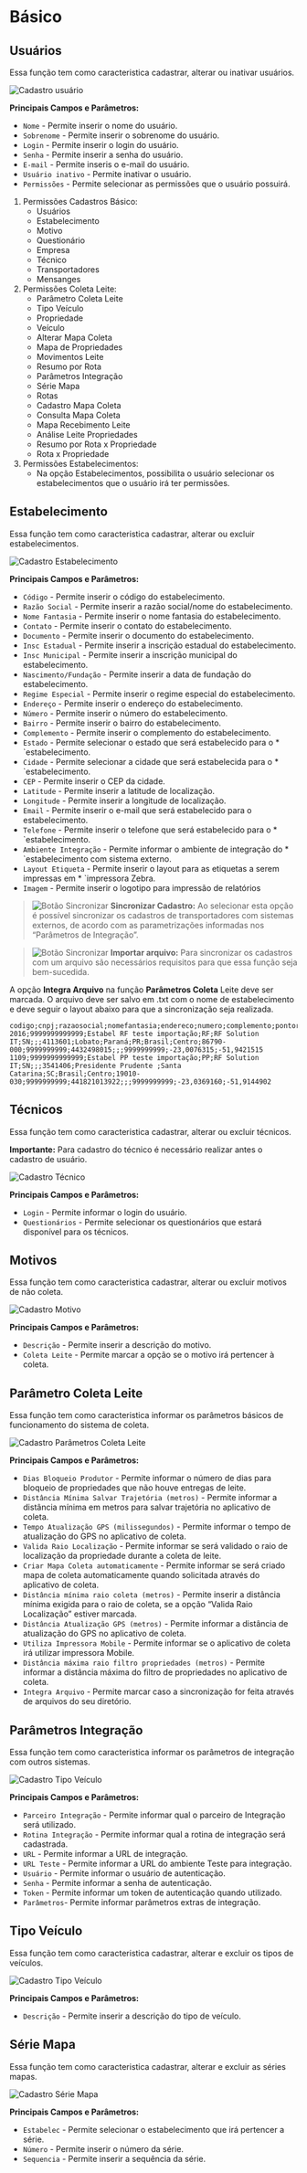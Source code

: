 # Básico

## Usuários

Essa função tem como caracteristica cadastrar, alterar ou inativar usuários.

![](./img/basico/Imagem1.png "Cadastro usuário")

**Principais Campos e Parâmetros:**

* `Nome` - Permite inserir o nome do usuário.
* `Sobrenome` - Permite inserir o sobrenome do usuário.
* `Login` - Permite inserir o login do usuário.
* `Senha` - Permite inserir a senha do usuário.
* `E-mail` - Permite inseris o e-mail do usuário.
* `Usuário inativo` - Permite inativar o usuário.
* `Permissões` - Permite selecionar as permissões que o usuário possuirá. 

1. Permissões Cadastros Básico:
    - Usuários
    - Estabelecimento
    - Motivo
    - Questionário
    - Empresa
    - Técnico
    - Transportadores
    - Mensanges
2. Permissões Coleta Leite:
    - Parâmetro Coleta Leite
    - Tipo Veículo
    - Propriedade
    - Veículo
    - Alterar Mapa Coleta
    - Mapa de Propriedades
    - Movimentos Leite
    - Resumo por Rota
    - Parâmetros Integração
    - Série Mapa
    - Rotas
    - Cadastro Mapa Coleta
    - Consulta Mapa Coleta
    - Mapa Recebimento Leite
    - Análise Leite Propriedades
    - Resumo por Rota x Propriedade
    - Rota x Propriedade
3. Permissões Estabelecimentos:
    - Na opção Estabelecimentos, possibilita o usuário selecionar os estabelecimentos que o usuário irá ter permissões.

## Estabelecimento

Essa função tem como caracteristica cadastrar, alterar ou excluir estabelecimentos.

![](./img/basico/Imagem2.png "Cadastro Estabelecimento")

**Principais Campos e Parâmetros:**

* `Código` - Permite inserir o código do estabelecimento. 
* `Razão Social` - Permite inserir a razão social/nome do estabelecimento. 
* `Nome Fantasia` - Permite inserir o nome fantasia do estabelecimento. 
* `Contato` - Permite inserir o contato do estabelecimento.
* `Documento` - Permite inserir o documento do estabelecimento.
* `Insc Estadual` - Permite inserir a inscrição estadual do estabelecimento.
* `Insc Municipal` - Permite inserir a inscrição municipal do estabelecimento.
* `Nascimento/Fundação` - Permite inserir a data de fundação do estabelecimento.
* `Regime Especial` - Permite inserir o regime especial do estabelecimento.
* `Endereço` - Permite inserir o endereço do estabelecimento.
* `Número` - Permite inserir o número do estabelecimento.
* `Bairro` - Permite inserir o bairro do estabelecimento.
* `Complemento` - Permite inserir o complemento do estabelecimento.
* `Estado` - Permite selecionar o estado que será estabelecido para o * `estabelecimento. 
* `Cidade` - Permite selecionar a cidade que será estabelecida para o * `estabelecimento. 
* `CEP` - Permite inserir o CEP da cidade.
* `Latitude` - Permite inserir a latitude de localização.
* `Longitude` - Permite inserir a longitude de localização.
* `Email` - Permite inserir o e-mail que será estabelecido para o estabelecimento.
* `Telefone` - Permite inserir o telefone que será estabelecido para o * `estabelecimento.
* `Ambiente Integração` - Permite informar o ambiente de integração do * `estabelecimento com sistema externo.
* `Layout Etiqueta` - Permite inserir o layout para as etiquetas a serem impressas em * `impressora Zebra.
* `Imagem` - Permite inserir o logotipo para impressão de relatórios

> ![](./img/buttons/sincronizar.png "Botão Sincronizar") **Sincronizar Cadastro:** Ao selecionar esta opção é possível sincronizar os cadastros de transportadores com sistemas externos, de acordo com as parametrizações informadas nos “Parâmetros de Integração”.

> ![](./img/buttons/importar.png "Botão Sincronizar") **Importar arquivo:** Para sincronizar os cadastros com um arquivo são necessários requisitos para que essa função seja bem-sucedida.

A opção **Integra Arquivo** na função **Parâmetros Coleta** Leite deve ser marcada.
O arquivo deve ser salvo em .txt com o nome de estabelecimento e deve seguir o layout abaixo para que a sincronização seja realizada.

    codigo;cnpj;razaosocial;nomefantasia;endereco;numero;complemento;pontoreferencia;codmunicipioibge;cidade;estado;uf;pais;bairro;cep;inscricaoestadual;telefone;celular;email;inscricaomunicipal;latitude;longitude
    2016;9999999999999;Estabel RF teste importação;RF;RF Solution IT;SN;;;4113601;Lobato;Paraná;PR;Brasil;Centro;86790-000;9999999999;4432498015;;;9999999999;-23,0076315;-51,9421515
    1109;9999999999999;Estabel PP teste importação;PP;RF Solution IT;SN;;;3541406;Presidente Prudente ;Santa Catarina;SC;Brasil;Centro;19010-030;9999999999;441821013922;;;9999999999;-23,0369160;-51,9144902


## Técnicos

Essa função tem como caracteristica cadastrar, alterar ou excluir técnicos.

**Importante:** Para cadastro do técnico é necessário realizar antes o cadastro de usuário. 

![](./img/basico/Imagem3.png "Cadastro Técnico")

**Principais Campos e Parâmetros:**

* `Login` - Permite informar o login do usuário. 
* `Questionários` - Permite selecionar os questionários que estará disponível para os técnicos.

## Motivos

Essa função tem como caracteristica cadastrar, alterar ou excluir motivos de não coleta.

![](./img/basico/Imagem4.png "Cadastro Motivo")

**Principais Campos e Parâmetros:**

* `Descrição` - Permite inserir a descrição do motivo.
* `Coleta Leite` - Permite marcar a opção se o motivo irá pertencer à coleta.

## Parâmetro Coleta Leite

Essa função tem como caracteristica informar os parâmetros básicos de funcionamento do sistema de coleta.

![](./img/basico/Imagem5.png "Cadastro Parâmetros Coleta Leite")

**Principais Campos e Parâmetros:**

* `Dias Bloqueio Produtor` - Permite informar o número de dias para bloqueio de propriedades que não houve entregas de leite.
* `Distância Mínima Salvar Trajetória (metros)` - Permite informar a distância mínima em metros para salvar trajetória no aplicativo de coleta.
* `Tempo Atualização GPS (milissegundos)` - Permite informar o tempo de atualização do GPS no aplicativo de coleta.
* `Valida Raio Localização` - Permite informar se será validado o raio de localização da propriedade durante a coleta de leite.
* `Criar Mapa Coleta automaticamente` - Permite informar se será criado mapa de coleta automaticamente quando solicitada através do aplicativo de coleta.
* `Distância mínima raio coleta (metros)` - Permite inserir a distância mínima exigida para o raio de coleta, se a opção “Valida Raio Localização” estiver marcada.
* `Distância Atualização GPS (metros)` - Permite informar a distância de atualização do GPS no aplicativo de coleta.
* `Utiliza Impressora Mobile` - Permite informar se o aplicativo de coleta irá utilizar impressora Mobile.
* `Distância máxima raio filtro propriedades (metros)` - Permite informar a distância máxima do filtro de propriedades no aplicativo de coleta.
* `Integra Arquivo` - Permite marcar caso a sincronização for feita através de arquivos do seu diretório.


## Parâmetros Integração

Essa função tem como caracteristica informar os parâmetros de integração com outros sistemas.

![](./img/basico/Imagem8.png "Cadastro Tipo Veículo")

**Principais Campos e Parâmetros:**

* `Parceiro Integração` - Permite informar qual o parceiro de Integração será utilizado.
* `Rotina Integração` - Permite informar qual a rotina de integração será cadastrada.
* `URL` - Permite informar a URL de integração.
* `URL Teste` - Permite informar a URL do ambiente Teste para integração.
* `Usuário` - Permite informar o usuário de autenticação.
* `Senha` - Permite informar a senha de autenticação.
* `Token` - Permite informar um token de autenticação quando utilizado.
* `Parâmetros`- Permite informar parâmetros extras de integração.

## Tipo Veículo

Essa função tem como caracteristica cadastrar, alterar e excluir os tipos de veículos.

![](./img/basico/Imagem6.png "Cadastro Tipo Veículo")

**Principais Campos e Parâmetros:**

* `Descrição` - Permite inserir a descrição do tipo de veículo.

## Série Mapa

Essa função tem como caracteristica cadastrar, alterar e excluir as séries mapas.

![](./img/basico/Imagem7.png "Cadastro Série Mapa")

**Principais Campos e Parâmetros:**

* `Estabelec` - Permite selecionar o estabelecimento que irá pertencer a série.
* `Número` - Permite inserir o número da série.
* `Sequencia` - Permite inserir a sequência da série.